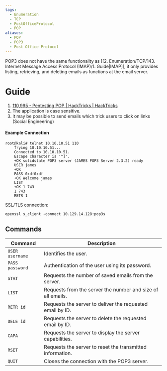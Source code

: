 ```yaml
---
tags:
  - Enumeration
  - TCP
  - PostOfficeProtocol
  - POP
aliases:
  - POP
  - POP3
  - Post Office Protocol
---
```


POP3 does not have the same functionality as [[2. Enumeration/TCP/143. Internet Message Access Protocol (IMAP)/1. Guide|IMAP]], it only provides listing, retrieving, and deleting emails as functions at the email server.
# Guide

1. [110,995 - Pentesting POP | HackTricks | HackTricks](https://book.hacktricks.xyz/network-services-pentesting/pentesting-pop)
2. The application is case sensitive.
3. It may be possible to send emails which trick users to click on links (Social Engineering)
#### Example Connection 

```
root@kali# telnet 10.10.10.51 110
	Trying 10.10.10.51...
	Connected to 10.10.10.51.
	Escape character is '^]'.
	+OK solidstate POP3 server (JAMES POP3 Server 2.3.2) ready 
	USER james
	+OK
	PASS 0xdf0xdf
	+OK Welcome james
	LIST
	+OK 1 743
	1 743
	RETR 1
```

SSL/TLS connection: 

```shell-session
openssl s_client -connect 10.129.14.128:pop3s
```
## Commands

| **Command**     | **Description**                                             |
| --------------- | ----------------------------------------------------------- |
| `USER username` | Identifies the user.                                        |
| `PASS password` | Authentication of the user using its password.              |
| `STAT`          | Requests the number of saved emails from the server.        |
| `LIST`          | Requests from the server the number and size of all emails. |
| `RETR id`       | Requests the server to deliver the requested email by ID.   |
| `DELE id`       | Requests the server to delete the requested email by ID.    |
| `CAPA`          | Requests the server to display the server capabilities.     |
| `RSET`          | Requests the server to reset the transmitted information.   |
| `QUIT`          | Closes the connection with the POP3 server.                 |